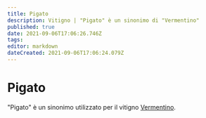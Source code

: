 ```yaml
---
title: Pigato
description: Vitigno | "Pigato" è un sinonimo di "Vermentino"
published: true
date: 2021-09-06T17:06:26.746Z
tags: 
editor: markdown
dateCreated: 2021-09-06T17:06:24.079Z
---
```


# Pigato

"Pigato" è un sinonimo utilizzato per il vitigno [Vermentino](/vitigni/Italia/bacca-bianca/vermentino).